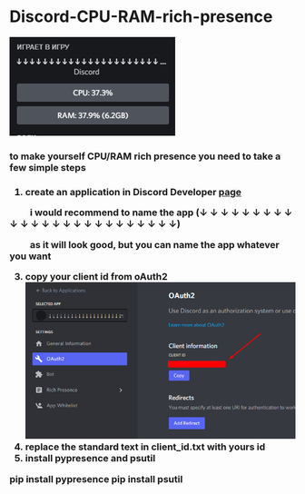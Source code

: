 # Discord-CPU-RAM-rich-presence

![alt text](Screenshot_1.png "example")

<h3> to make yourself CPU/RAM rich presence you need to take a few simple steps <h3>
    

1. create an application in Discord Developer [page](https://discord.com/developers/applications)

⠀⠀⠀i would recommend to name the app (↓ ↓ ↓ ↓ ↓ ↓ ↓ ↓ ↓ ↓ ↓ ↓ ↓ ↓ ↓ ↓ ↓ ↓ ↓ ↓ ↓ ↓ ↓ ↓ ↓)

⠀⠀⠀as it will look good, but you can name the app whatever you want
    
3. copy your client id from oAuth2
    ![alt text](example2.png "example2")
4. replace the standard text in client_id.txt with yours id
5. install pypresence and psutil
    

pip install pypresence
pip install psutil
